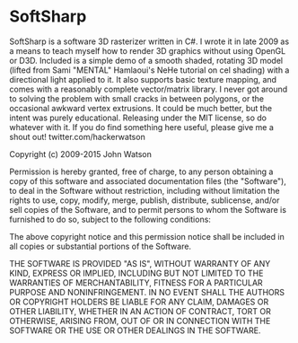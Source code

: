 # SoftSharp

SoftSharp is a software 3D rasterizer written in C#. I wrote it in late 2009 as a means to teach myself how to render 3D graphics without using OpenGL or D3D. Included is a simple demo of a smooth shaded, rotating 3D model (lifted from Sami "MENTAL" Hamlaoui's NeHe tutorial on cel shading) with a directional light applied to it. It also supports basic texture mapping, and comes with a reasonably complete vector/matrix library. I never got around to solving the problem with small cracks in between polygons, or the occasional awkward vertex extrusions. It could be much better, but the intent was purely educational. Releasing under the MIT license, so do whatever with it. If you do find something here useful, please give me a shout out! twitter.com/hackerwatson

Copyright (c) 2009-2015 John Watson

Permission is hereby granted, free of charge, to any person obtaining a copy
of this software and associated documentation files (the "Software"), to deal
in the Software without restriction, including without limitation the rights
to use, copy, modify, merge, publish, distribute, sublicense, and/or sell
copies of the Software, and to permit persons to whom the Software is
furnished to do so, subject to the following conditions:

The above copyright notice and this permission notice shall be included in
all copies or substantial portions of the Software.

THE SOFTWARE IS PROVIDED "AS IS", WITHOUT WARRANTY OF ANY KIND, EXPRESS OR
IMPLIED, INCLUDING BUT NOT LIMITED TO THE WARRANTIES OF MERCHANTABILITY,
FITNESS FOR A PARTICULAR PURPOSE AND NONINFRINGEMENT. IN NO EVENT SHALL THE
AUTHORS OR COPYRIGHT HOLDERS BE LIABLE FOR ANY CLAIM, DAMAGES OR OTHER
LIABILITY, WHETHER IN AN ACTION OF CONTRACT, TORT OR OTHERWISE, ARISING FROM,
OUT OF OR IN CONNECTION WITH THE SOFTWARE OR THE USE OR OTHER DEALINGS IN
THE SOFTWARE.
